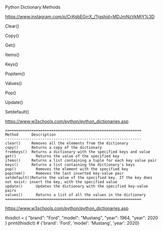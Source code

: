Python Dictionary Methods


https://www.instagram.com/p/CrKgbEGrrX_/?igshid=MDJmNzVkMjY%3D


Clear()

Copy()

Get()

Items()

Keys()

Popitem()

Values()

Pop()

Update()

Setdefault()


https://www.w3schools.com/python/python_dictionaries.asp

    ==============================================================
    Method	    Description
    --------------------------------------------------------------
    clear()	    Removes all the elements from the dictionary
    copy()	    Returns a copy of the dictionary
    fromkeys()	Returns a dictionary with the specified keys and value
    get()	      Returns the value of the specified key
    items()	    Returns a list containing a tuple for each key value pair
    keys()	    Returns a list containing the dictionary's keys
    pop()	      Removes the element with the specified key
    popitem()	  Removes the last inserted key-value pair
    setdefault()Returns the value of the specified key. If the key does not exist: insert the key, with the specified value
    update()	  Updates the dictionary with the specified key-value pairs
    values()	  Returns a list of all the values in the dictionary
    ==============================================================


https://www.w3schools.com/python/python_dictionaries.asp

thisdict = {
  "brand": "Ford",
  "model": "Mustang",
  "year": 1964,
  "year": 2020
}
print(thisdict) # {'brand': 'Ford', 'model': 'Mustang', 'year': 2020}
